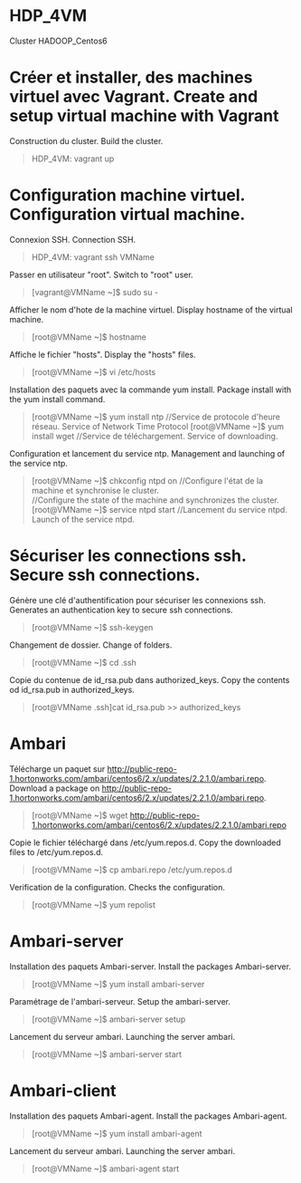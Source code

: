 # HDP_4VM
Cluster HADOOP_Centos6

# Créer et installer, des machines virtuel avec Vagrant. Create and setup virtual machine with Vagrant 
Construction du cluster. Build the cluster.

> HDP_4VM: vagrant up 

# Configuration machine virtuel. Configuration virtual machine.

Connexion SSH. Connection SSH.

> HDP_4VM: vagrant ssh VMName

Passer en utilisateur "root". Switch to "root" user.

> [vagrant@VMName ~]$ sudo su -

Afficher le nom d'hote de la machine virtuel. Display hostname of the virtual machine.

> [root@VMName ~]$ hostname

Affiche le fichier "hosts". Display the "hosts" files.

> [root@VMName ~]$ vi /etc/hosts

Installation des paquets avec la commande yum install. Package install with the yum install command.

>[root@VMName ~]$ yum install ntp //Service de protocole d'heure réseau. Service of Network Time Protocol 
>[root@VMName ~]$ yum install wget //Service de téléchargement. Service of downloading.

Configuration et lancement du service ntp. Management and launching of the service ntp.

> [root@VMName ~]$ chkconfig ntpd on //Configure l'état de la machine et synchronise le cluster.  
                                   //Configure the state of the machine and synchronizes the cluster.
> [root@VMName ~]$ service ntpd start //Lancement du service ntpd. Launch of the service ntpd.

# Sécuriser les connections ssh. Secure ssh connections.
Génère une clé d'authentification pour sécuriser les connexions ssh. Generates an authentication key to secure ssh connections.

> [root@VMName ~]$ ssh-keygen

Changement de dossier. Change of folders.

> [root@VMName ~]$ cd .ssh

Copie du contenue de id_rsa.pub dans authorized_keys. Copy the contents od id_rsa.pub in authorized_keys.

> [root@VMName .ssh]cat id_rsa.pub >> authorized_keys

# Ambari

Télécharge un paquet sur http://public-repo-1.hortonworks.com/ambari/centos6/2.x/updates/2.2.1.0/ambari.repo.
Download a package on http://public-repo-1.hortonworks.com/ambari/centos6/2.x/updates/2.2.1.0/ambari.repo.

> [root@VMName ~]$ wget http://public-repo-1.hortonworks.com/ambari/centos6/2.x/updates/2.2.1.0/ambari.repo

Copie le fichier téléchargé dans /etc/yum.repos.d. Copy the downloaded files to /etc/yum.repos.d.

> [root@VMName ~]$ cp ambari.repo /etc/yum.repos.d 

Verification de la configuration. Checks the configuration.

> [root@VMName ~]$ yum repolist

# Ambari-server
Installation des paquets Ambari-server. Install the packages Ambari-server.

> [root@VMName ~]$ yum install ambari-server

Paramétrage de l'ambari-serveur. Setup the ambari-server.

> [root@VMName ~]$ ambari-server setup

Lancement du serveur ambari. Launching the server ambari.

> [root@VMName ~]$ ambari-server start

# Ambari-client
Installation des paquets Ambari-agent. Install the packages Ambari-agent.

> [root@VMName ~]$ yum install ambari-agent

Lancement du serveur ambari. Launching the server ambari.

> [root@VMName ~]$ ambari-agent start
